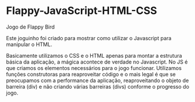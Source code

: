 # Flappy-JavaScript-HTML-CSS
Jogo de Flappy Bird 
 
Este joguinho foi criado para mostrar como utilizar o Javascript para manipular o HTML.

Basicamente utilizamos o CSS e o HTML apenas para montar a estrutura básica da aplicação, a mágica acontece de verdade no Javascript.
No JS é que criamos os elementos necessários para o jogo funcionar.
Utilizamos funções construtoras para reaproveitar código e o mais legal é que se preocupamos com a performance da aplicação, reaproveitando o objeto de barreira (div) e não criando várias barreiras (divs) conforme o progresso do jogo.

